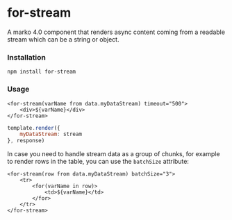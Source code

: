 for-stream
==============

A marko 4.0 component that renders async content coming from a readable stream which can be a string or object.

### Installation

```
npm install for-stream
```

### Usage

```marko
<for-stream(varName from data.myDataStream) timeout="500">
    <div>${varName}</div>
</for-stream>
```

```js
template.render({
    myDataStream: stream
}, response)
```

In case you need to handle stream data as a group of chunks, for example to render rows in the table, you can use the `batchSize` attribute:

```marko
<for-stream(row from data.myDataStream) batchSize="3">
    <tr>
        <for(varName in row)>
            <td>${varName}</td>
        </for>
    </tr>
</for-stream>
```
